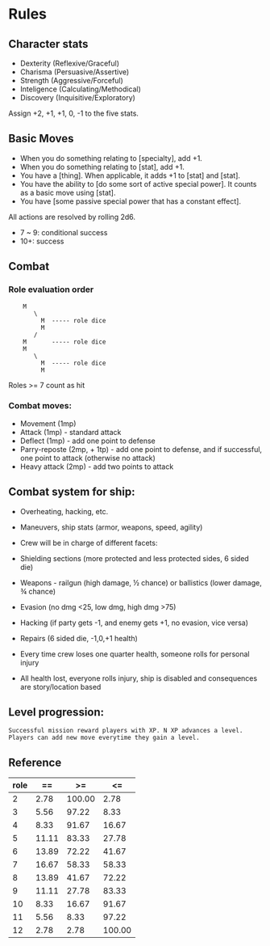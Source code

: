 # Rules


## Character stats
* Dexterity (Reflexive/Graceful)
* Charisma (Persuasive/Assertive)
* Strength (Aggressive/Forceful)
* Inteligence (Calculating/Methodical)
* Discovery (Inquisitive/Exploratory)

Assign +2, +1, +1, 0, -1 to the five stats.

## Basic Moves
* When you do something relating to [specialty], add +1.
* When you do something relating to [stat], add +1.
* You have a [thing]. When applicable, it adds +1 to [stat] and [stat].
* You have the ability to [do some sort of active special power]. It counts as a basic move using [stat].
* You have [some passive special power that has a constant effect].

All actions are resolved by rolling 2d6. 
* 7 ~ 9: conditional success
* 10+: success

## Combat

### Role evaluation order
```
    M
       \
         M  ----- role dice
         M
       /
    M       ----- role dice
    M
       \
         M  ----- role dice
         M
```

Roles >= 7 count as hit

### Combat moves:
* Movement (1mp)
* Attack  (1mp) - standard attack
* Deflect (1mp) - add one point to defense
* Parry-reposte (2mp, + 1tp) - add one point to defense, and if successful, one point to attack (otherwise no attack)
* Heavy attack (2mp) - add two points to attack


## Combat system for ship:

* Overheating, hacking, etc.

* Maneuvers, ship stats (armor, weapons, speed, agility)

* Crew will be in charge of different facets:
* Shielding sections (more protected and less protected sides, 6 sided die)
* Weapons - railgun (high damage, ½ chance) or ballistics (lower damage, ¾ chance)
* Evasion (no dmg <25, low dmg, high dmg >75)
* Hacking (if party gets -1, and enemy gets +1, no evasion, vice versa)
* Repairs (6 sided die, -1,0,+1 health)

* Every time crew loses one quarter health, someone rolls for personal injury

* All health lost, everyone rolls injury, ship is disabled and consequences are story/location based

## Level progression:
    Successful mission reward players with XP. N XP advances a level. Players can add new move everytime they gain a level.

## Reference
 | role|     ==|      >=|      <=|
 | -|-|-|-|
 | 2 |   2.78|  100.00 |   2.78|
 | 3 |   5.56|   97.22 |   8.33|
 | 4 |   8.33|   91.67 |  16.67|
 | 5 |  11.11|   83.33 |  27.78|
 | 6 |  13.89|   72.22 |  41.67|
 | 7 |  16.67|   58.33 |  58.33|
 | 8 |  13.89|   41.67 |  72.22|
 | 9 |  11.11|   27.78 |  83.33|
 | 10|   8.33|   16.67 |  91.67|
 | 11|   5.56|    8.33 |  97.22|
 | 12|   2.78|    2.78 | 100.00|

